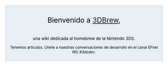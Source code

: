 <div style="background-color:#e7eef6; border: 1px solid #ccc; color:#000; margin-top: 15px; margin-bottom: 10px; padding: 8px; text-align:center;">
<div style="font-size: 162%; border: none; margin: 0; padding:.1em;">

Bienvenido a [3DBrew](3DBrew:About "wikilink"),

</div>
<div style="font-size: 95%">

una wiki dedicada al homebrew de la Nintendo 3DS.

</div>
<div style="font-size:85%;">

Tenemos [](Special:Statistics "wikilink") artículos. Únete a nuestras
conversaciones de desarrollo en el canal EFnet IRC *\#3dsdev*.

</div>
</div>